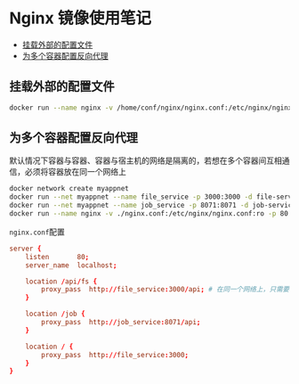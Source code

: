 # Nginx 镜像使用笔记

- [挂载外部的配置文件](#挂载外部的配置文件)
- [为多个容器配置反向代理](#为多个容器配置反向代理)

## 挂载外部的配置文件

```bash
docker run --name nginx -v /home/conf/nginx/nginx.conf:/etc/nginx/nginx.conf:ro -p 80:80 -d nginx
```

## 为多个容器配置反向代理

默认情况下容器与容器、容器与宿主机的网络是隔离的，若想在多个容器间互相通信，必须将容器放在同一个网络上

```bash
docker network create myappnet
docker run --net myappnet --name file_service -p 3000:3000 -d file-service
docker run --net myappnet --name job_service -p 8071:8071 -d job-service
docker run --name nginx -v ./nginx.conf:/etc/nginx/nginx.conf:ro -p 80:80 -d nginx
```

`nginx.conf`配置

```conf
server {
    listen       80;
    server_name  localhost;

    location /api/fs {
        proxy_pass  http://file_service:3000/api; # 在同一个网络上，只需要填写容器名称，Docker 会自动 DNS 解析容器名称到 IP 地址
    }

    location /job {
        proxy_pass  http://job_service:8071/api;
    }

    location / {
        proxy_pass  http://file_service:3000;
    }
}
```
